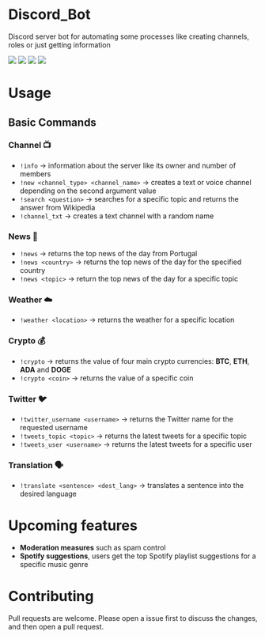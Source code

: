 # Discord_Bot

Discord server bot for automating some processes like creating channels, roles or just getting information

![](https://travis-ci.com/diogolopes18-cyber/IEEE_ISEP_Discord_Bot.svg?branch=main)
![](https://img.shields.io/github/languages/count/diogolopes18-cyber/Discord_Bot)
![](https://img.shields.io/github/repo-size/diogolopes18-cyber/Discord_Bot)
![](https://img.shields.io/github/license/diogolopes18-cyber/Discord_Bot)

# Usage

## Basic Commands

### Channel 📺

- `!info` &rarr; information about the server like its owner and number of members
- `!new <channel_type> <channel_name>` &rarr; creates a text or voice channel depending on the second argument value
- `!search <question>` &rarr; searches for a specific topic and returns the answer from Wikipedia
- `!channel_txt` &rarr; creates a text channel with a random name

### News 📰

- `!news` &rarr; returns the top news of the day from Portugal
- `!news <country>` &rarr; returns the top news of the day for the specified country
- `!news <topic>` &rarr; return the top news of the day for a specific topic

### Weather ☁️

- `!weather <location>` &rarr; returns the weather for a specific location

### Crypto 💰

- `!crypto` &rarr; returns the value of four main crypto currencies: **BTC**, **ETH**, **ADA** and **DOGE**
- `!crypto <coin>` &rarr; returns the value of a specific coin

### Twitter 🐦

- `!twitter_username <username>` &rarr; returns the Twitter name for the requested username
- `!tweets_topic <topic>` &rarr; returns the latest tweets for a specific topic
- `!tweets_user <username>` &rarr; returns the latest tweets for a specific user

### Translation 🗣️

- `!translate <sentence> <dest_lang>` &rarr; translates a sentence into the desired language

# Upcoming features

- **Moderation measures** such as spam control
- **Spotify suggestions**, users get the top Spotify playlist suggestions for a specific music genre

# Contributing

Pull requests are welcome. Please open a issue first to discuss the changes, and then open a pull request.
